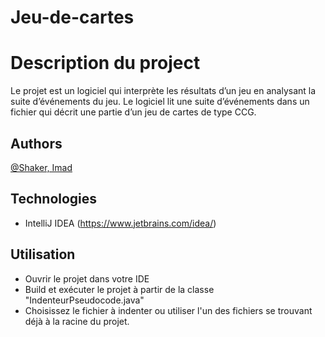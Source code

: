 # Jeu-de-cartes

# Description du project

Le projet est un logiciel qui interprète les résultats d’un jeu en analysant la suite d’événements du jeu. Le logiciel lit une suite d’événements dans un fichier qui décrit une partie d’un jeu de cartes de type CCG.

## Authors
[@Shaker, Imad](https://gitlab.info.uqam.ca/bouarfa.imad)

## Technologies
* IntelliJ IDEA (https://www.jetbrains.com/idea/)

## Utilisation
* Ouvrir le projet dans votre IDE
* Build et exécuter le projet à partir de la classe "IndenteurPseudocode.java"
* Choisissez le fichier à indenter ou utiliser l'un des fichiers se trouvant déjà à la racine du projet.
